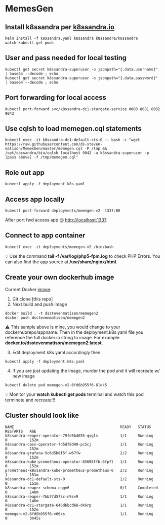 # MemesGen

## Install k8ssandra per [k8ssandra.io](https://k8ssandra.io/)

```
helm install -f k8ssandra.yaml k8ssandra k8ssandra/k8ssandra
watch kubectl get pods
```

## User and pass needed for local testing

```
kubectl get secret k8ssandra-superuser -o jsonpath="{.data.username}" | base64 --decode ; echo
kubectl get secret k8ssandra-superuser -o jsonpath="{.data.password}" | base64 --decode ; echo
```

## Port forwarding for local access

```
kubectl port-forward svc/k8ssandra-dc1-stargate-service 8080 8081 8082 9042
```

## Use cqlsh to load memegen.cql statements

```
kubectl exec -it k8ssandra-dc1-default-sts-0 -- bash -c "wget https://raw.githubusercontent.com/ds-steven-matison/MemesGen/master/memegen.cql -P /tmp && /opt/cassandra/bin/cqlsh localhost 9042 -u k8ssandra-superuser -p [pass above] -f /tmp/memegen.cql"
```

## Role out app 

```
kubectl apply -f deployment.k8s.yaml
```

## Access app locally

```
kubectl port-forward deployments/memegen-v2  1337:80
```
After port fwd access app @ [http://localhost:1337](http://localhost:1337).

## Connect to app container

```
kubectl exec -it deployments/memegen-v2 /bin/bash
```
:bulb: Use the command <b></i>tail -f /var/log/php5-fpm.log</i></b> to check PHP Errors.  You can also find the app source at <b></i>/usr/share/nginx/html</i></b>.

## Create your own dockerhub image

Current Docker [image](https://hub.docker.com/repository/docker/dsstevenmatison/memegen2). 

1. Git clone [this repo]
2. Next build and push image
```
docker build . -t dsstevenmatison/memegen2
docker push dsstevenmatison/memegen2
```
:warning: This sample above is mine, you would change to your dockerhubrepo/appname.  Then in the deployment.k8s.yaml file you reference the full docker.io string to image.  For example: <b></i>docker.io/dsstevenmatison/memegen2:latest</i></b>.

3. Edit deployment.k8s.yaml accordingly then
```
kubectl apply -f deployment.k8s.yaml
```
4. If you are just updating the image, murder the pod and it will recreate w/ new image
```
kubectl delete pod memegen-v2-6fd6b955f6-6ldk5
```
:bulb: Monitor your <b></i>watch kubectl get pods</i></b> terminal and watch this pod terminate and recreate!!!

## Cluster should look like

```
NAME                                                READY   STATUS      RESTARTS   AGE
k8ssandra-reaper-operator-79fd5b4655-qvgls          1/1     Running     0          152m
k8ssandra-cass-operator-7d5df6d49-pc5cj             1/1     Running     0          152m
k8ssandra-grafana-5c6d5b8f5f-w67fw                  2/2     Running     0          152m
k8ssandra-kube-prometheus-operator-85695ffb-6fpfl   1/1     Running     0          152m
prometheus-k8ssandra-kube-prometheus-prometheus-0   2/2     Running     1          151m
k8ssandra-dc1-default-sts-0                         2/2     Running     0          151m
k8ssandra-reaper-schema-cqgm6                       0/1     Completed   0          148m
k8ssandra-reaper-7bb77d575c-n9sv9                   1/1     Running     0          148m
k8ssandra-dc1-stargate-646d6bcd68-d46rp             1/1     Running     0          152m
memegen-v2-6fd6b955f6-v66xs                         1/1     Running     0          3m45s
```